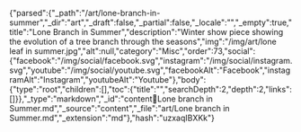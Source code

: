 {"parsed":{"_path":"/art/lone-branch-in-summer","_dir":"art","_draft":false,"_partial":false,"_locale":"","_empty":true,"title":"Lone Branch in Summer","description":"Winter show piece showing the evolution of a tree branch through the seasons","img":"/img/art/lone leaf in summer.jpg","alt":null,"category":"Misc","order":73,"social":{"facebook":"/img/social/facebook.svg","instagram":"/img/social/instagram.svg","youtube":"/img/social/youtube.svg","facebookAlt":"Facebook","instagramAlt":"Instagram","youtubeAlt":"Youtube"},"body":{"type":"root","children":[],"toc":{"title":"","searchDepth":2,"depth":2,"links":[]}},"_type":"markdown","_id":"content:art:Lone branch in Summer.md","_source":"content","_file":"art/Lone branch in Summer.md","_extension":"md"},"hash":"uzxaqIBXKk"}